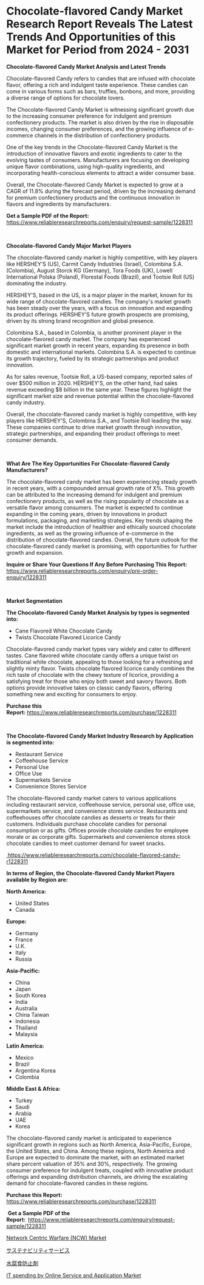 <p><h1>Chocolate-flavored Candy Market Research Report Reveals The Latest Trends And Opportunities of this Market for Period from 2024 - 2031</h1></p><p><strong>Chocolate-flavored Candy Market Analysis and Latest Trends</strong></p>
<p><p>Chocolate-flavored Candy refers to candies that are infused with chocolate flavor, offering a rich and indulgent taste experience. These candies can come in various forms such as bars, truffles, bonbons, and more, providing a diverse range of options for chocolate lovers.</p><p>The Chocolate-flavored Candy Market is witnessing significant growth due to the increasing consumer preference for indulgent and premium confectionery products. The market is also driven by the rise in disposable incomes, changing consumer preferences, and the growing influence of e-commerce channels in the distribution of confectionery products.</p><p>One of the key trends in the Chocolate-flavored Candy Market is the introduction of innovative flavors and exotic ingredients to cater to the evolving tastes of consumers. Manufacturers are focusing on developing unique flavor combinations, using high-quality ingredients, and incorporating health-conscious elements to attract a wider consumer base.</p><p>Overall, the Chocolate-flavored Candy Market is expected to grow at a CAGR of 11.8% during the forecast period, driven by the increasing demand for premium confectionery products and the continuous innovation in flavors and ingredients by manufacturers.</p></p>
<p><strong>Get a Sample PDF of the Report:&nbsp;</strong> <a href="https://www.reliableresearchreports.com/enquiry/request-sample/1228311">https://www.reliableresearchreports.com/enquiry/request-sample/1228311</a></p>
<p>&nbsp;</p>
<p><strong>Chocolate-flavored Candy Major Market Players</strong></p>
<p><p>The chocolate-flavored candy market is highly competitive, with key players like HERSHEY'S (US), Carmit Candy Industries (Israel), Colombina S.A. (Colombia), August Storck KG (Germany), Tora Foods (UK), Lowell International Polska (Poland), Florestal Foods (Brazil), and Tootsie Roll (US) dominating the industry.</p><p>HERSHEY'S, based in the US, is a major player in the market, known for its wide range of chocolate-flavored candies. The company's market growth has been steady over the years, with a focus on innovation and expanding its product offerings. HERSHEY'S future growth prospects are promising, driven by its strong brand recognition and global presence.</p><p>Colombina S.A., based in Colombia, is another prominent player in the chocolate-flavored candy market. The company has experienced significant market growth in recent years, expanding its presence in both domestic and international markets. Colombina S.A. is expected to continue its growth trajectory, fueled by its strategic partnerships and product innovation.</p><p>As for sales revenue, Tootsie Roll, a US-based company, reported sales of over $500 million in 2020. HERSHEY'S, on the other hand, had sales revenue exceeding $8 billion in the same year. These figures highlight the significant market size and revenue potential within the chocolate-flavored candy industry.</p><p>Overall, the chocolate-flavored candy market is highly competitive, with key players like HERSHEY'S, Colombina S.A., and Tootsie Roll leading the way. These companies continue to drive market growth through innovation, strategic partnerships, and expanding their product offerings to meet consumer demands.</p></p>
<p>&nbsp;</p>
<p><strong>What Are The Key Opportunities For Chocolate-flavored Candy Manufacturers?</strong></p>
<p><p>The chocolate-flavored candy market has been experiencing steady growth in recent years, with a compounded annual growth rate of X%. This growth can be attributed to the increasing demand for indulgent and premium confectionery products, as well as the rising popularity of chocolate as a versatile flavor among consumers. The market is expected to continue expanding in the coming years, driven by innovations in product formulations, packaging, and marketing strategies. Key trends shaping the market include the introduction of healthier and ethically sourced chocolate ingredients, as well as the growing influence of e-commerce in the distribution of chocolate-flavored candies. Overall, the future outlook for the chocolate-flavored candy market is promising, with opportunities for further growth and expansion.</p></p>
<p><strong>Inquire or Share Your Questions If Any Before Purchasing This Report:</strong> <a href="https://www.reliableresearchreports.com/enquiry/pre-order-enquiry/1228311">https://www.reliableresearchreports.com/enquiry/pre-order-enquiry/1228311</a></p>
<p>&nbsp;</p>
<p><strong>Market Segmentation</strong></p>
<p><strong>The Chocolate-flavored Candy Market Analysis by types is segmented into:</strong></p>
<p><ul><li>Cane Flavored White Chocolate Candy</li><li>Twists Chocolate Flavored Licorice Candy</li></ul></p>
<p><p>Chocolate-flavored candy market types vary widely and cater to different tastes. Cane flavored white chocolate candy offers a unique twist on traditional white chocolate, appealing to those looking for a refreshing and slightly minty flavor. Twists chocolate flavored licorice candy combines the rich taste of chocolate with the chewy texture of licorice, providing a satisfying treat for those who enjoy both sweet and savory flavors. Both options provide innovative takes on classic candy flavors, offering something new and exciting for consumers to enjoy.</p></p>
<p><strong>Purchase this Report:&nbsp;</strong><a href="https://www.reliableresearchreports.com/purchase/1228311">https://www.reliableresearchreports.com/purchase/1228311</a></p>
<p>&nbsp;</p>
<p><strong>The Chocolate-flavored Candy Market Industry Research by Application is segmented into:</strong></p>
<p><ul><li>Restaurant Service</li><li>Coffeehouse Service</li><li>Personal Use</li><li>Office Use</li><li>Supermarkets Service</li><li>Convenience Stores Service</li></ul></p>
<p><p>The chocolate-flavored candy market caters to various applications including restaurant service, coffeehouse service, personal use, office use, supermarkets service, and convenience stores service. Restaurants and coffeehouses offer chocolate candies as desserts or treats for their customers. Individuals purchase chocolate candies for personal consumption or as gifts. Offices provide chocolate candies for employee morale or as corporate gifts. Supermarkets and convenience stores stock chocolate candies to meet customer demand for sweet snacks.</p></p>
<p><a href="https://www.reliableresearchreports.com/chocolate-flavored-candy-r1228311">&nbsp;https://www.reliableresearchreports.com/chocolate-flavored-candy-r1228311</a></p>
<p><strong>In terms of Region, the Chocolate-flavored Candy Market Players available by Region are:</strong></p>
<p>
    <p> <strong> North America: </strong>
        <ul>
            <li>United States</li>
            <li>Canada</li>
        </ul>
        </p> 
    <p> <strong> Europe: </strong>
        <ul>
            <li>Germany</li>
            <li>France</li>
            <li>U.K.</li>
            <li>Italy</li>
            <li>Russia</li>
        </ul>
        </p> 
    <p> <strong> Asia-Pacific: </strong>
        <ul>
            <li>China</li>
            <li>Japan</li>
            <li>South Korea</li>
            <li>India</li>
            <li>Australia</li>
            <li>China Taiwan</li>
            <li>Indonesia</li>
            <li>Thailand</li>
            <li>Malaysia</li>
        </ul>
        </p> 
    <p> <strong> Latin America: </strong>
        <ul>
            <li>Mexico</li>
            <li>Brazil</li>
            <li>Argentina Korea</li>
            <li>Colombia</li>
        </ul>
        </p> 
    <p> <strong> Middle East & Africa: </strong>
        <ul>
            <li>Turkey</li>
            <li>Saudi</li>
            <li>Arabia</li>
            <li>UAE</li>
            <li>Korea</li>
        </ul>
    </p>
    </p>
<p><p>The chocolate-flavored candy market is anticipated to experience significant growth in regions such as North America, Asia-Pacific, Europe, the United States, and China. Among these regions, North America and Europe are expected to dominate the market, with an estimated market share percent valuation of 35% and 30%, respectively. The growing consumer preference for indulgent treats, coupled with innovative product offerings and expanding distribution channels, are driving the escalating demand for chocolate-flavored candies in these regions.</p></p>
<p><strong>Purchase this Report: </strong><a href="https://www.reliableresearchreports.com/purchase/1228311">https://www.reliableresearchreports.com/purchase/1228311</a></p>
<p>&nbsp;<strong>Get a Sample PDF of the Report:&nbsp;&nbsp;</strong><a href="https://www.reliableresearchreports.com/enquiry/request-sample/1228311">https://www.reliableresearchreports.com/enquiry/request-sample/1228311</a></p>
<p><strong></strong></p>
<p><p><a href="https://www.linkedin.com/pulse/network-centric-warfare-ncw-market-analysis-examines-its-livoe?trackingId=u%2BkcZmlkHd6%2F0ol1eWD52w%3D%3D">Network Centric Warfare (NCW) Market</a></p><p><a href="https://medium.com/@roxanenader1/2031%E5%B9%B4%E3%81%BE%E3%81%A7%E3%81%AE%E6%9C%9F%E9%96%93%E3%81%AB%E4%BA%88%E6%B8%AC%E3%81%95%E3%82%8C%E3%81%9F%E6%8C%81%E7%B6%9A%E5%8F%AF%E8%83%BD%E6%80%A7%E3%82%B5%E3%83%BC%E3%83%93%E3%82%B9%E5%B8%82%E5%A0%B4%E5%88%86%E6%9E%90%E3%81%A8%E8%A6%8F%E6%A8%A1%E4%BA%88%E6%B8%AC-fe8e9885f3d2">サステナビリティサービス</a></p><p><a href="https://medium.com/@aidalakin1973/%E6%B0%B4%E8%85%90%E9%A3%9F%E6%8A%91%E5%88%B6%E5%89%A4%E5%B8%82%E5%A0%B4-%E7%AB%B6%E4%BA%89%E5%88%86%E6%9E%90-%E5%B8%82%E5%A0%B4%E3%83%88%E3%83%AC%E3%83%B3%E3%83%89%E3%81%8A%E3%82%88%E3%81%B32031%E5%B9%B4%E3%81%BE%E3%81%A7%E3%81%AE%E4%BA%88%E6%B8%AC-2a5a2413cac1">水腐食防止剤</a></p><p><a href="https://www.linkedin.com/pulse/spending-online-service-application-market-size-share-amp-ghxre?trackingId=EA%2FS4NePvVun65RFJNkisw%3D%3D">IT spending by Online Service and Application Market</a></p></p>
